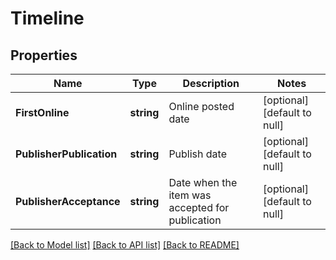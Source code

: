 # Timeline

## Properties
Name | Type | Description | Notes
------------ | ------------- | ------------- | -------------
**FirstOnline** | **string** | Online posted date | [optional] [default to null]
**PublisherPublication** | **string** | Publish date | [optional] [default to null]
**PublisherAcceptance** | **string** | Date when the item was accepted for publication | [optional] [default to null]

[[Back to Model list]](../README.md#documentation-for-models) [[Back to API list]](../README.md#documentation-for-api-endpoints) [[Back to README]](../README.md)


